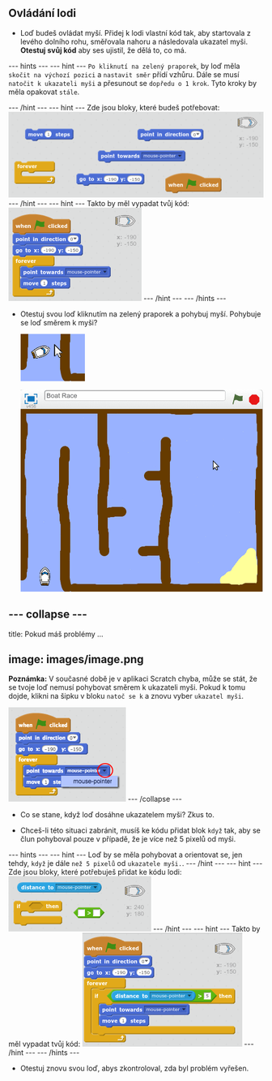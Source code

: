 ## Ovládání lodi

+ Loď budeš ovládat myší. Přidej k lodi vlastní kód tak, aby startovala z levého dolního rohu, směřovala nahoru a následovala ukazatel myši. **Otestuj svůj kód** aby ses ujistil, že dělá to, co má.

\--- hints \--- \--- hint \--- `Po kliknutí na zelený praporek`, by loď měla `skočit na výchozí pozici` a `nastavit směr` přídí vzhůru. Dále se musí `natočit k ukazateli myši` a přesunout se `dopředu o 1 krok`. Tyto kroky by měla opakovat `stále`.

\--- /hint \--- \--- hint \--- Zde jsou bloky, které budeš potřebovat: ![screenshot](images/boat-move-blocks.png) \--- /hint \--- \--- hint \--- Takto by měl vypadat tvůj kód: ![screenshot](images/boat-move-code.png) \--- /hint \--- \--- /hints \---

+ Otestuj svou loď kliknutím na zelený praporek a pohybuj myší. Pohybuje se loď směrem k myši?
    
    ![screenshot](images/boat-mouse.png)
    
    ![screenshot](images/boat-pointer-test-anim.gif)

## \--- collapse \---

title: Pokud máš problémy ...

## image: images/image.png

**Poznámka:** V současné době je v aplikaci Scratch chyba, může se stát, že se tvoje loď nemusí pohybovat směrem k ukazateli myši. Pokud k tomu dojde, klikni na šipku v bloku `natoč se k` a znovu vyber `ukazatel myši`.

![screenshot](images/boat-bug.png) \--- /collapse \---

+ Co se stane, když loď dosáhne ukazatelem myši? Zkus to.

+ Chceš-li této situaci zabránit, musíš ke kódu přidat blok `když` tak, aby se člun pohyboval pouze v případě, že je více než 5 pixelů od myši.

\--- hints \--- \--- hint \--- Loď by se měla pohybovat a orientovat se, jen tehdy, `když` je dále `než 5 pixelů` od `ukazatele myši.`. \--- /hint \--- \--- hint \--- Zde jsou bloky, které potřebuješ přidat ke kódu lodi: ![screenshot](images/boat-pointer-blocks.png) \--- /hint \--- \--- hint \--- Takto by měl vypadat tvůj kód: ![screenshot](images/boat-pointer-code.png) \--- /hint \--- \--- /hints \---

+ Otestuj znovu svou loď, abys zkontroloval, zda byl problém vyřešen.